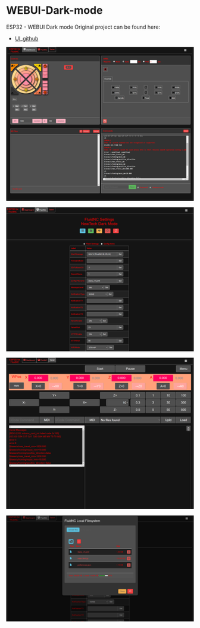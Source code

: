 # WEBUI-Dark-mode
ESP32 - WEBUI Dark mode
Original project can be found here:
* [UI_github](https://github.com/luc-github/ESP3D-webui)

<p align="center"><img src="/Screenshot01.png"/></p>
<p align="center"><img src="/Screenshot02.png"/></p>
<p align="center"><img src="/Screenshot03.png"/></p>
<p align="center"><img src="/Screenshot04.png"/></p>
